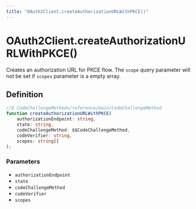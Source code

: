 ```yaml
---
title: "OAuth2Client.createAuthorizationURLWithPKCE()"
---
```


# OAuth2Client.createAuthorizationURLWithPKCE()

Creates an authorization URL for PKCE flow. The `scope` query parameter will not be set if `scopes` parameter is a empty array.

## Definition

```ts
//$ CodeChallengeMethod=/reference/main/CodeChallengeMethod
function createAuthorizationURLWithPKCE(
	authorizationEndpoint: string,
	state: string,
	codeChallengeMethod: $$CodeChallengeMethod,
	codeVerifier: string,
	scopes: string[]
);
```

### Parameters

- `authorizationEndpoint`
- `state`
- `codeChallengeMethod`
- `codeVerifier`
- `scopes`
